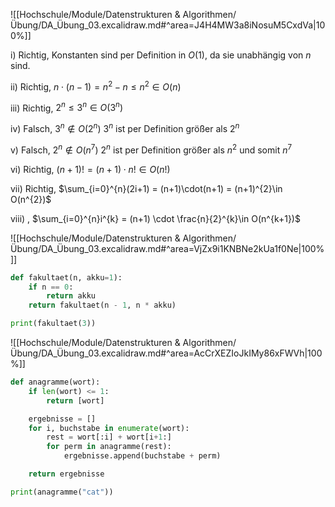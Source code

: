 ![[Hochschule/Module/Datenstrukturen & Algorithmen/Übung/DA_Übung_03.excalidraw.md#^area=J4H4MW3a8iNosuM5CxdVa|100%]]

i)
Richtig,
Konstanten sind per Definition in $O(1)$, da sie unabhängig von $n$ sind.

ii)
Richtig,
$n \cdot(n-1)=n^{2}-n \leq n^{2} \in O(n)$

iii)
Richtig,
$2^{n} \leq 3^{n}\in O(3^{n})$

iv)
Falsch,
$3^{n} \not\in O(2^{n})$
$3^{n}$ ist per Definition größer als $2^{n}$

v)
Falsch,
$2^{n} \not\in O(n^{7})$
$2^{n}$ ist per Definition größer als $n^{2}$ und somit $n^{7}$

vi)
Richtig,
$(n+1)! = (n+1) \cdot n! \in O(n!)$

vii)
Richtig,
$\sum_{i=0}^{n}(2i+1) = (n+1)\cdot(n+1) = (n+1)^{2}\in O(n^{2})$

viii)
,
$\sum_{i=0}^{n}i^{k} = (n+1) \cdot \frac{n}{2}^{k}\in O(n^{k+1})$

<div style='page-break-after: always;'></div>

![[Hochschule/Module/Datenstrukturen & Algorithmen/Übung/DA_Übung_03.excalidraw.md#^area=VjZx9i1KNBNe2kUa1f0Ne|100%]]

```python
def fakultaet(n, akku=1):
    if n == 0:
        return akku
    return fakultaet(n - 1, n * akku)

print(fakultaet(3))
```

<div style='page-break-after: always;'></div>

![[Hochschule/Module/Datenstrukturen & Algorithmen/Übung/DA_Übung_03.excalidraw.md#^area=AcCrXEZIoJkIMy86xFWVh|100%]]

```python
def anagramme(wort):
    if len(wort) <= 1:
        return [wort]

    ergebnisse = []
    for i, buchstabe in enumerate(wort):
        rest = wort[:i] + wort[i+1:]
        for perm in anagramme(rest):
            ergebnisse.append(buchstabe + perm)

    return ergebnisse

print(anagramme("cat"))
```
